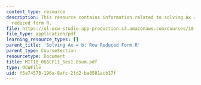 ```yaml
---
content_type: resource
description: This resource contains information related to solving Ax = b and row
  reduced form R.
file: https://ol-ocw-studio-app-production.s3.amazonaws.com/courses/18-06sc-linear-algebra-fall-2011/f5a74578196a8afc2fd2ba8581acb17f_MIT18_06SCF11_Ses1.8sum.pdf
file_type: application/pdf
learning_resource_types: []
parent_title: 'Solving Ax = b: Row Reduced Form R'
parent_type: CourseSection
resourcetype: Document
title: MIT18_06SCF11_Ses1.8sum.pdf
type: OCWFile
uid: f5a74578-196a-8afc-2fd2-ba8581acb17f
---
```

